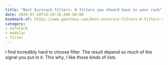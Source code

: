 ```yaml
---
title: "Best Eurorack filters: 8 filters you should have in your rack"
date: 2020-07-20T14:19:26.646-00:00
bookmark-of: https://www.gearnews.com/best-eurorack-filters-8-filters-you-should-have-in-your-rack/
category:
- eurorack
- modular
- filter
---
```

I find incredibly hard to choose filter. The result depend so much of the signal you put in it. This why, I like those kinds of lists.
